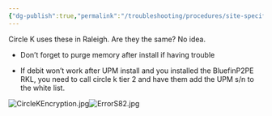 ```yaml
---
{"dg-publish":true,"permalink":"/troubleshooting/procedures/site-specific/circle-k/rkl-setup-info/","tags":["Keep/Color/Pink","Keep/Attachment","Keep/Label/Circle-K"]}
---
```



Circle K uses these in Raleigh.  Are they the same?  No idea.  

- Don’t forget to purge memory after install if having trouble

- If debit won’t work after UPM install and you installed the BluefinP2PE RKL, you need to call circle k tier 2 and have them add the UPM s/n to the white list.  

![CircleKEncryption.jpg](/img/user/Assets/Images/CircleKEncryption.jpg)![ErrorS82.jpg](/img/user/Assets/Images/ErrorS82.jpg)